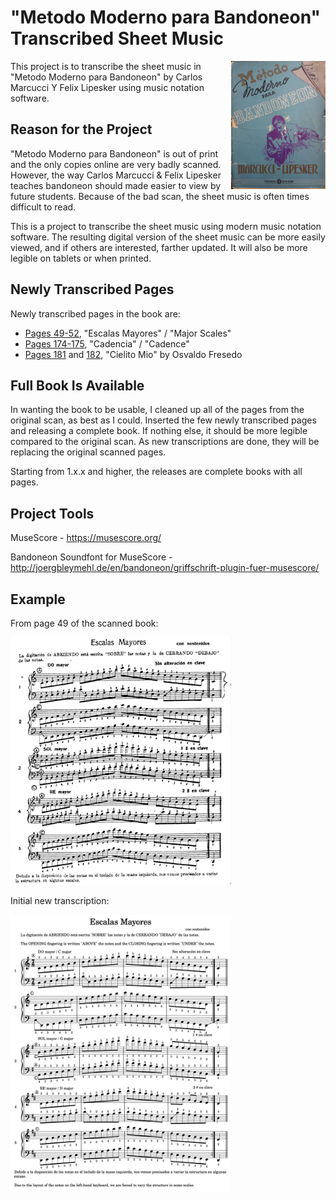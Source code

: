 # "Metodo Moderno para Bandoneon" Transcribed Sheet Music
<img src="images/Metodo Moderno para Bandoneon.jpg" width="30%" align="right">

This project is to transcribe the sheet music in "Metodo Moderno para Bandoneon" by Carlos Marcucci Y Felix Lipesker using music notation software.

## Reason for the Project
"Metodo Moderno para Bandoneon" is out of print and the only copies online are very badly scanned. However, the way Carlos Marcucci & Felix Lipesker teaches bandoneon should made easier to view by future students. Because of the bad scan, the sheet music is often times difficult to read. 

This is a project to transcribe the sheet music using modern music notation software. The resulting digital version of the sheet music can be more easily viewed, and if others are interested, farther updated. It will also be more legible on tablets or when printed.

## Newly Transcribed Pages
Newly transcribed pages in the book are:
- [Pages 49-52](https://github.com/Bandolorian/Metodo-Moderno-para-Bandoneon/blob/main/Transcribed%20Pages/Metodo%20Moderno%20para%20Bandoneon_Page%2049-52.pdf), "Escalas Mayores" / "Major Scales"
- [Pages 174-175](https://github.com/Bandolorian/Metodo-Moderno-para-Bandoneon/blob/main/Transcribed%20Pages/Metodo%20Moderno%20para%20Bandoneon_Page%20174-175.pdf), "Cadencia" / "Cadence"
- [Pages 181](https://github.com/Bandolorian/Metodo-Moderno-para-Bandoneon/blob/main/Transcribed%20Pages/Metodo%20Moderno%20para%20Bandoneon_Page%20181.pdf) and [182](https://github.com/Bandolorian/Metodo-Moderno-para-Bandoneon/blob/main/Transcribed%20Pages/Metodo%20Moderno%20para%20Bandoneon_Page%20182.pdf), "Cielito Mio" by Osvaldo Fresedo

## Full Book Is Available
In wanting the book to be usable, I cleaned up all of the pages from the original scan, as best as I could. Inserted the few newly transcribed pages and releasing a complete book. If nothing else, it should be more legible compared to the original scan. As new transcriptions are done, they will be replacing the original scanned pages.

Starting from 1.x.x and higher, the releases are complete books with all pages.

## Project Tools
MuseScore - https://musescore.org/

Bandoneon Soundfont for MuseScore - http://joergbleymehl.de/en/bandoneon/griffschrift-plugin-fuer-musescore/

## Example
From page 49 of the scanned book:

<img src="images/Example of page 49.png" width="70%">

Initial new transcription:

<img src="images/Example of new transcription.png" width="70%">
